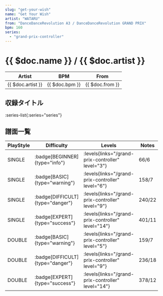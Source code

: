 ```yaml
---
slug: "get-your-wish"
name: "Get Your Wish"
artist: "WATARU"
from: "DanceDanceRevolution A3 / DanceDanceRevolution GRAND PRIX"
bpm: 160
series:
  - "grand-prix-controller"
---
```


# {{ $doc.name }} / {{ $doc.artist }}

|Artist|BPM|From|
|------|---|----|
|{{ $doc.artist }}|{{ $doc.bpm }}|{{ $doc.from }}|

## 収録タイトル

:series-list{:series="series"}

## 譜面一覧

|PlayStyle|Difficulty|Levels|Notes|Movie|
|---------|----------|------|-----|-----|
|SINGLE| :badge[BEGINNER]{type="info"}| :levels{links="/grand-prix-controller" level="3"}|66/6||
|SINGLE| :badge[BASIC]{type="warning"}| :levels{links="/grand-prix-controller" level="6"}|158/7||
|SINGLE| :badge[DIFFICULT]{type="danger"}| :levels{links="/grand-prix-controller" level="9"}|240/22||
|SINGLE| :badge[EXPERT]{type="success"}| :levels{links="/grand-prix-controller" level="14"}|401/11||
|DOUBLE| :badge[BASIC]{type="warning"}| :levels{links="/grand-prix-controller" level="5"}|159/7||
|DOUBLE| :badge[DIFFICULT]{type="danger"}| :levels{links="/grand-prix-controller" level="9"}|236/18||
|DOUBLE| :badge[EXPERT]{type="success"}| :levels{links="/grand-prix-controller" level="14"}|378/12||

